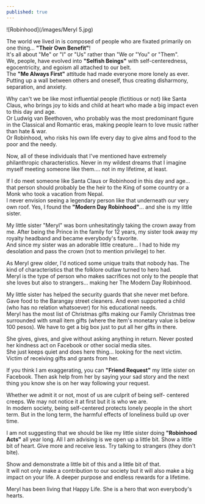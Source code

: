 ```yaml
---
published: true
---
```

![Robinhood](/images/Meryl 5.jpg)

The world we lived in is composed of people who are fixated primarily on one thing... **"Their Own Benefit"**!   
It's all about "Me" or "I" or "Us" rather than "We or "You" or "Them".   
We, people, have evolved into **"Selfish Beings"** with self-centeredness, egocentricity, and egoism all attached to our belt.   
The **"Me Always First"** attitude had made everyone more lonely as ever. Putting up a wall between others and oneself, thus creating disharmony, separation, and anxiety.

Why can't we be like most influential people (fictitious or not) like Santa Claus, who brings joy to kids and child at heart who made a big impact even to this day and age.   
Or Ludwig van Beethoven, who probably was the most predominant figure in the Classical and Romantic eras, making people learn to love music rather than hate & war.   
Or Robinhood, who risks his own life every day to give alms and food to the poor and the needy. 

Now, all of these individuals that I've mentioned have extremely philanthropic characteristics. 
Never in my wildest dreams that I imagine myself meeting someone like them.... not in my lifetime, at least.

If I do meet someone like Santa Claus or Robinhood in this day and age... that person should probably be the heir to the King of some country or a Monk who took a vacation from Nepal.   
I never envision seeing a legendary person like that underneath our very own roof. 
Yes, I found the **"Modern Day Robinhood"**... and she is my little sister.

My little sister "Meryl" was born unhesitatingly taking the crown away from me. After being the Prince in the family for 12 years, my sister took away my royalty headband and became everybody's favorite.   
And since my sister was an adorable little creature... I had to hide my desolation and pass the crown (not to mention privilege) to her.

As Meryl grew older, I'd noticed some unique traits that nobody has. 
The kind of characteristics that the folklore outlaw turned to hero had.   
Meryl is the type of person who makes sacrifices not only to the people that she loves but also to strangers... making her The Modern Day Robinhood.  

My little sister has helped the security guards that she never met before. Gave food to the Barangay street cleaners. And even supported a child (who has no relation whatsoever) for his educational needs.   
Meryl has the most list of Christmas gifts making our Family Christmas tree surrounded with small item gifts (where the item's monetary value is below 100 pesos). We have to get a big box just to put all her gifts in there.

She gives, gives, and give without asking anything in return. Never posted her kindness act on Facebook or other social media sites.   
She just keeps quiet and does here thing... looking for the next victim. Victim of receiving gifts and grants from her.

If you think I am exaggerating, you can **"Friend Request"** my little sister on Facebook. Then ask help from her by saying your sad story and the next thing you know she is on her way following your request.

Whether we admit it or not, most of us are culprit of being self- centered creeps. We may not notice it at first but it is who we are.   
In modern society, being self-centered protects lonely people in the short term. But in the long term, the harmful effects of loneliness build up over time. 

I am not suggesting that we should be like my little sister doing **"Robinhood Acts"** all year long. All I am advising is we open up a little bit. Show a little bit of heart. Give more and receive less. Try talking to strangers (they don't bite).

Show and demonstrate a little bit of this and a little bit of that.   
It will not only make a contribution to our society but it will also make a big impact on your life. A deeper purpose and endless rewards for a lifetime. 

Meryl has been living that Happy Life. She is a hero that won everybody's hearts.  

